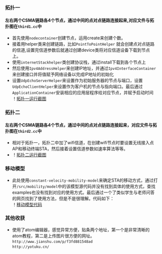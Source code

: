 
### 拓扑一
#### 左右两个CSMA链路各4个节点，通过中间的点对点链路连接起来,对应文件与拓扑图在`third1.cc`中
+ 首先使用`nodecontainer`创建节点，运用create来创建个数。<br>
+ 接着用helper类来创建链路，比如`PointToPointHelper`
就会创建点对点链路的信道,设置完信道参数后就通过创建device类将对应信道设备下载到节点上。<br>
+ 使用`internetStackhelper`类创建协议栈，通过install下载到各个节点上<br>
+ 然后使用`Ipv4AddressHelper`来创建IP地址，并通过`Ipv4InterfaceContainer`来创建接口并将值赋予网络设备以完成IP地址的初始化<br>
+ 设置`UdpEchoServerHelper`来设置作为初始服务器的节点与端口，设置`UdpEchoClientHelper`来设置作为客户机的节点与指向端口。最后通过`ApplicationContainer`安装相应的应用层程序给对应节点，并赋予启动时间<br>
！[拓扑一运行截图](http://i1.piimg.com/567571/c6cb8e32022dbc0f.png])<br>

### 拓扑二
#### 左右两个CSMA链路各4个节点，通过中间的点对点链路连接起来，对应文件与拓扑图在`third2.cc`中
+ 相对于拓扑一，拓扑二中加了wifi信道，在创建wifi节点时要设置无线接入点AP和移动终端STA，然后接着设置信道参数如速率算法等等。
+ ！[拓扑二运行截图](http://i2.piimg.com/567571/da8f3acbeff84764.png)<br>

### 移动模型
+ 此处使用`constant-velocity-mobility-model`来确定STA的移动方式，通过打开`/src/mobility/model`中的该模型源代码并没有找到具体的使用方式，查找examples也没有找到对应的使用方式。最后通过一个了类似学生与老师问答的网页找到了使用方法，但是不是很理解。代码如下：<br>
！[移动模型代码](http://i2.piimg.com/567571/2b6ee47a537d2169.png)<br>

### 其他收获
+ 使用了atom编辑器，感觉异常方便，贴条两个地址，第一个是非常清晰的atom教程，第二是上传图片很方便的网址。<br>
`http://www.jianshu.com/p/f3fd881548ad`<br>
`http://yotuku.cn/`
